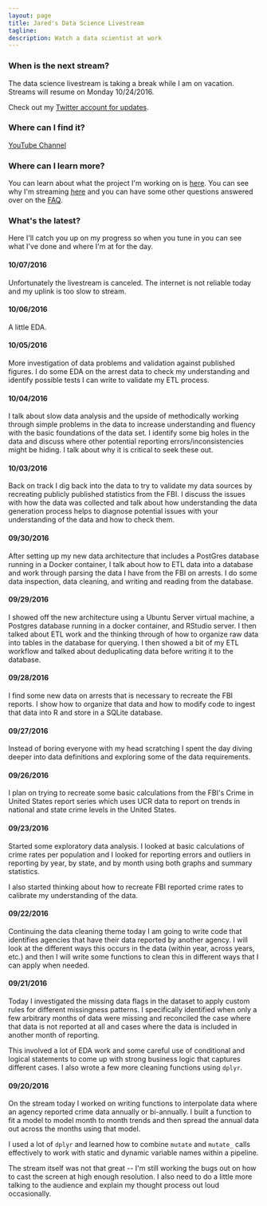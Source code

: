```yaml
---
layout: page
title: Jared's Data Science Livestream
tagline:
description: Watch a data scientist at work
---
```


### When is the next stream?

The data science livestream is taking a break while I am on vacation. Streams
will resume on Monday 10/24/2016.

Check out my [Twitter account for updates](http://www.twitter.com/jknowles).

### Where can I find it?
[YouTube Channel](https://www.youtube.com/user/debatemanjk)

### Where can I learn more?

You can learn about what the project I'm working on is [here](pages/project.html).
You can see why I'm streaming [here](pages/whystream.html) and you can have
some other questions answered over on the [FAQ](pages/faq.html).

### What's the latest?

Here I'll catch you up on my progress so when you tune in you can see what I've
done and where I'm at for the day.

#### 10/07/2016

Unfortunately the livestream is canceled. The internet is not reliable today
and my uplink is too slow to stream.

#### 10/06/2016

A little EDA.

#### 10/05/2016

More investigation of data problems and validation against published figures. I
do some EDA on the arrest data to check my understanding and identify possible
tests I can write to validate my ETL process.

#### 10/04/2016

I talk about slow data analysis and the upside of methodically working through
simple problems in the data to increase understanding and fluency with the
basic foundations of the data set. I identify some big holes in the data and
discuss where other potential reporting errors/inconsistencies might be hiding.
I talk about why it is critical to seek these out.

#### 10/03/2016

Back on track I dig back into the data to try to validate my data sources by
recreating publicly published statistics from the FBI. I discuss the issues
with how the data was collected and talk about how understanding the data
generation process helps to diagnose potential issues with your understanding
of the data and how to check them.

#### 09/30/2016

After setting up my new data architecture that includes a PostGres database
running in a Docker container, I talk about how to ETL data into a database and
work through parsing the data I have from the FBI on arrests. I do some
data inspection, data cleaning, and writing and reading from the database.

#### 09/29/2016

I showed off the new architecture using a Ubuntu Server virtual machine, a
Postgres database running in a docker container, and RStudio server. I then
talked about ETL work and the thinking through of how to organize raw data
into tables in the database for querying. I then showed a bit of my ETL
workflow and talked about deduplicating data before writing it to the database.

#### 09/28/2016

I find some new data on arrests that is necessary to recreate the FBI reports.
I show how to organize that data and how to modify code to ingest that data
into R and store in a SQLite database.

#### 09/27/2016

Instead of boring everyone with my head scratching I spent the day diving deeper
into data definitions and exploring some of the data requirements.

#### 09/26/2016

I plan on trying to recreate some basic calculations from the FBI's Crime in
United States report series which uses UCR data to report on trends in national
and state crime levels in the United States.

#### 09/23/2016

Started some exploratory data analysis. I looked at basic calculations of
crime rates per population and I looked for reporting errors and outliers in
reporting by year, by state, and by month using both graphs and summary
statistics.

I also started thinking about how to recreate FBI reported crime rates to
calibrate my understanding of the data.

#### 09/22/2016

Continuing the data cleaning theme today I am going to write code that identifies
agencies that have their data reported by another agency. I will look at the
different ways this occurs in the data (within year, across years, etc.) and
then I will write some functions to clean this in different ways that I can
apply when needed.

#### 09/21/2016

Today I investigated the missing data flags in the dataset to apply
custom rules for different missingness patterns. I specifically identified
when only a few arbitrary months of data were missing and reconciled the case
where that data is not reported at all and cases where the data is included in
another month of reporting.

This involved a lot of EDA work and some careful use of conditional and
logical statements to come up with strong business logic that captures different
cases. I also wrote a few more cleaning functions using `dplyr`.

#### 09/20/2016

On the stream today I worked on writing functions to interpolate data where an
agency reported crime data annually or bi-annually. I built a function to fit
a model to model month to month trends and then spread the annual data out
across the months using that model.

I used a lot of `dplyr` and learned how to combine `mutate` and `mutate_` calls
effectively to work with static and dynamic variable names within a pipeline.

The stream itself was not that great -- I'm still working the bugs out on how to
cast the screen at high enough resolution. I also need to do a little more talking
to the audience and explain my thought process out loud occasionally.
